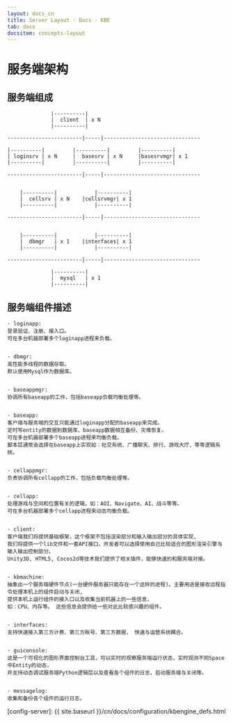 ```yaml
---
layout: docs_cn
title: Server Layout · Docs · KBE
tab: docs
docsitem: concepts-layout
---
```


服务端架构
=============


服务端组成
----------------------------------

			      |----------|
			      |  client  | x N
			      |----------|

	------------------------|-----|-------------------------------

	|----------|	     |----------|         |----------|
	| loginsrv | x N     |  basesrv | x N     |basesrvmgr| x 1
	|----------|         |----------|         |----------|

	------------------------|-----|-------------------------------


		|----------|            |----------|
		|  cellsrv | x N	|cellsrvmgr| x 1
		|----------|            |----------|

	------------------------|-----|-------------------------------


		|----------|            |----------|
		|  dbmgr   | x 1	|interfaces| x 1
		|----------|            |----------|

	------------------------|-----|-------------------------------

			      |----------|
			      |  mysql   | x 1
			      |----------|


服务端组件描述
----------------------------------

	· loginapp:
	登录验证、注册、接入口。
	可在多台机器部署多个loginapp进程来负载。 


	· dbmgr:
	高性能多线程的数据存取。
	默认使用Mysql作为数据库。


	· baseappmgr:
	协调所有baseapp的工作，包括baseapp负载均衡处理等。


	· baseapp:
	客户端与服务端的交互只能通过loginapp分配的baseapp来完成。
	定时写entity的数据到数据库、baseapp数据相互备份、灾难恢复。
	可在多台机器部署多个baseapp进程来均衡负载。
	脚本层通常会选择在baseapp上实现如：社交系统、广播聊天、排行、游戏大厅、等等逻辑系统。


	· cellappmgr:
	负责协调所有cellapp的工作，包括负载均衡处理等。


	· cellapp:
	处理游戏与空间和位置有关的逻辑，如：AOI、Navigate、AI、战斗等等。
	可在多台机器部署多个cellapp进程来动态均衡负载。 


	· client:
	客户端我们将提供基础框架，这个框架不包括渲染部分和输入输出部分的具体实现, 
	我们将提供一个lib文件和一套API接口，开发者可以选择使用自己比较适合的图形渲染引擎与输入输出控制部分。
	Unity3D, HTML5, Cocos2d等技术我们提供了相关插件，能够快速的和服务端对接。


	· kbmachine:
	抽象出一个服务端硬件节点(一台硬件服务器只能存在一个这样的进程)。主要用途是接收远程指令处理本机上的组件启动与关闭, 
	提供本机上运行组件的接入口以及收集当前机器上的一些信息， 
	如：CPU、内存等。 这些信息会提供给一些对此比较感兴趣的组件。 


	· interfaces: 
	支持快速接入第三方计费、第三方账号、第三方数据， 快速与运营系统耦合。


	· guiconsole: 
	这是一个可视化的图形界面控制台工具，可以实时的观察服务端运行状态，实时观测不同Space中Entity的动态，
	并支持动态调试服务端Python逻辑层以及查看各个组件的日志，启动服务端与关闭等。 


	· messagelog: 
	收集和备份各个组件的运行日志。



[config-server]: {{ site.baseurl }}/cn/docs/configuration/kbengine_defs.html